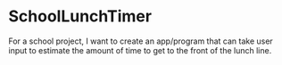 # SchoolLunchTimer
For a school project, I want to create an app/program that can take user input to estimate the amount of time to get to the front of the lunch line.
